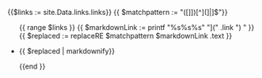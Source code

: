{{$links := site.Data.links.links}}
{{ $matchpattern := "([]])[^](]|]$"}}

<ul>
{{ range $links }}
{{ $markdownLink := printf "%s%s%s" "](" .link ") " }}
{{ $replaced := replaceRE $matchpattern $markdownLink  .text }}
  <li><p>{{ $replaced | markdownify}}</p></li>
  {{end }}
</ul>